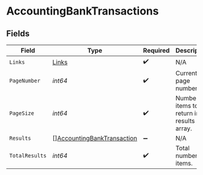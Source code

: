 # AccountingBankTransactions


## Fields

| Field                                                                           | Type                                                                            | Required                                                                        | Description                                                                     |
| ------------------------------------------------------------------------------- | ------------------------------------------------------------------------------- | ------------------------------------------------------------------------------- | ------------------------------------------------------------------------------- |
| `Links`                                                                         | [Links](../../models/shared/links.md)                                           | :heavy_check_mark:                                                              | N/A                                                                             |
| `PageNumber`                                                                    | *int64*                                                                         | :heavy_check_mark:                                                              | Current page number.                                                            |
| `PageSize`                                                                      | *int64*                                                                         | :heavy_check_mark:                                                              | Number of items to return in results array.                                     |
| `Results`                                                                       | [][AccountingBankTransaction](../../models/shared/accountingbanktransaction.md) | :heavy_minus_sign:                                                              | N/A                                                                             |
| `TotalResults`                                                                  | *int64*                                                                         | :heavy_check_mark:                                                              | Total number of items.                                                          |